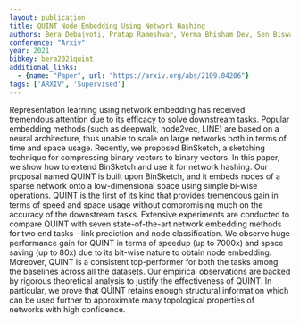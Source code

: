 ```yaml
---
layout: publication
title: QUINT Node Embedding Using Network Hashing
authors: Bera Debajyoti, Pratap Rameshwar, Verma Bhisham Dev, Sen Biswadeep, Chakraborty Tanmoy
conference: "Arxiv"
year: 2021
bibkey: bera2021quint
additional_links:
  - {name: "Paper", url: "https://arxiv.org/abs/2109.04206"}
tags: ['ARXIV', 'Supervised']
---
```

Representation learning using network embedding has received tremendous attention due to its efficacy to solve downstream tasks. Popular embedding methods (such as deepwalk, node2vec, LINE) are based on a neural architecture, thus unable to scale on large networks both in terms of time and space usage. Recently, we proposed BinSketch, a sketching technique for compressing binary vectors to binary vectors. In this paper, we show how to extend BinSketch and use it for network hashing. Our proposal named QUINT is built upon BinSketch, and it embeds nodes of a sparse network onto a low-dimensional space using simple bi-wise operations. QUINT is the first of its kind that provides tremendous gain in terms of speed and space usage without compromising much on the accuracy of the downstream tasks. Extensive experiments are conducted to compare QUINT with seven state-of-the-art network embedding methods for two end tasks - link prediction and node classification. We observe huge performance gain for QUINT in terms of speedup (up to 7000x) and space saving (up to 80x) due to its bit-wise nature to obtain node embedding. Moreover, QUINT is a consistent top-performer for both the tasks among the baselines across all the datasets. Our empirical observations are backed by rigorous theoretical analysis to justify the effectiveness of QUINT. In particular, we prove that QUINT retains enough structural information which can be used further to approximate many topological properties of networks with high confidence.
